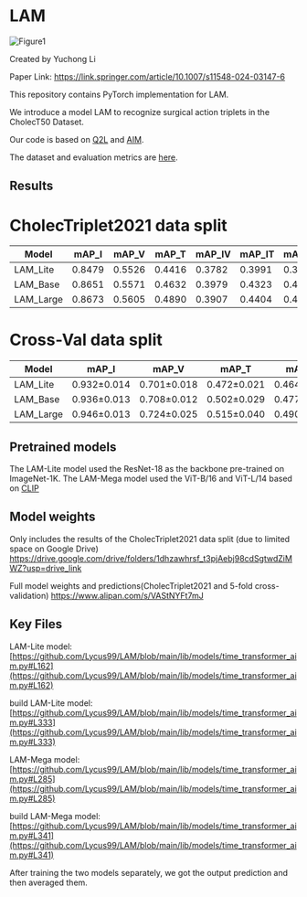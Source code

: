# LAM

![Figure1](https://github.com/Lycus99/LAM/assets/109274751/89fca7e9-cb04-49fd-8acc-19327b85306a)

Created by Yuchong Li

Paper Link: https://link.springer.com/article/10.1007/s11548-024-03147-6


This repository contains PyTorch implementation for LAM.

We introduce a model LAM to recognize surgical action triplets in the CholecT50 Dataset. 

Our code is based on [Q2L](https://github.com/SlongLiu/query2labels) and [AIM](https://github.com/taoyang1122/adapt-image-models).

The dataset and evaluation metrics are [here](https://github.com/CAMMA-public/cholect50). 

## Results
# CholecTriplet2021 data split

| Model | mAP_I | mAP_V | mAP_T | mAP_IV | mAP_IT | mAP_IVT |
| ------------- | ------------- | ------------- | ------------- | ------------- | ------------- | ------------- |
| LAM_Lite | 0.8479 | 0.5526 | 0.4416 | 0.3782 | 0.3991 | 0.3756 |
| LAM_Base | 0.8651 | 0.5571 | 0.4632 | 0.3979 | 0.4323 | 0.4050 |
| LAM_Large | 0.8673 | 0.5605 | 0.4890 | 0.3907 | 0.4404 | 0.4209 |


# Cross-Val data split

| Model | mAP_I | mAP_V | mAP_T | mAP_IV | mAP_IT | mAP_IVT |
| ------------- | ------------- | ------------- | ------------- | ------------- | ------------- | ------------- |
| LAM_Lite | 0.932±0.014 | 0.701±0.018 | 0.472±0.021 | 0.464±0.041 | 0.443±0.008 | 0.369±0.022 |
| LAM_Base | 0.936±0.013 | 0.708±0.012 | 0.502±0.029 | 0.477±0.049 | 0.464±0.005 | 0.392±0.020 |
| LAM_Large | 0.946±0.013 | 0.724±0.025 | 0.515±0.040 | 0.490±0.044 | 0.483±0.008 | 0.406±0.022 |

## Pretrained models

The LAM-Lite model used the ResNet-18 as the backbone pre-trained on ImageNet-1K. The LAM-Mega model used the ViT-B/16 and ViT-L/14 based on [CLIP](https://github.com/openai/CLIP)

## Model weights

Only includes the results of the CholecTriplet2021 data split (due to limited space on Google Drive)
https://drive.google.com/drive/folders/1dhzawhrsf_t3pjAebj98cdSgtwdZiMWZ?usp=drive_link

Full model weights and predictions(CholecTriplet2021 and 5-fold cross-validation)
https://www.alipan.com/s/VAStNYFt7mJ


## Key Files

LAM-Lite model: [https://github.com/Lycus99/LAM/blob/main/lib/models/time_transformer_aim.py#L162](https://github.com/Lycus99/LAM/blob/main/lib/models/time_transformer_aim.py#L162)

build LAM-Lite model: [https://github.com/Lycus99/LAM/blob/main/lib/models/time_transformer_aim.py#L333](https://github.com/Lycus99/LAM/blob/main/lib/models/time_transformer_aim.py#L333)

LAM-Mega model: [https://github.com/Lycus99/LAM/blob/main/lib/models/time_transformer_aim.py#L285](https://github.com/Lycus99/LAM/blob/main/lib/models/time_transformer_aim.py#L285)

build LAM-Mega model: [https://github.com/Lycus99/LAM/blob/main/lib/models/time_transformer_aim.py#L341](https://github.com/Lycus99/LAM/blob/main/lib/models/time_transformer_aim.py#L341)

After training the two models separately, we got the output prediction and then averaged them. 
